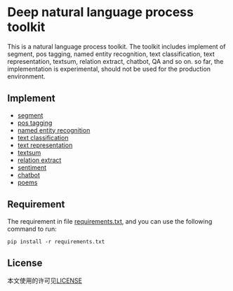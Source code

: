 # Deep natural language process toolkit 

This is a natural language process toolkit. The toolkit includes implement of segment, pos tagging, named entity recognition, text classification,
text representation, textsum, relation extract, chatbot, QA and so on. so far, the implementation is experimental, 
should not be used for the production environment.
 
## Implement

- [segment](nlp/segment/README.md)
- [pos tagging](nlp/pos/README.md)
- [named entity recognition](nlp/ner/README.md)
- [text classification](nlp/text_classification/README.md)
- [text representation](nlp/text_representation/README.md)
- [textsum](nlp/textsum/README.md)
- [relation extract](nlp/relation_extract/README.md)
- [sentiment](nlp/sentiment/README.md)
- [chatbot](nlp/chatbot/README.md)
- [poems](nlp/poems/README.md)

## Requirement

The requirement in file [requirements.txt](requirements.txt), and you can use the following command to run:
 
```
pip install -r requirements.txt
```

## License

本文使用的许可见[LICENSE](LICENSE)

